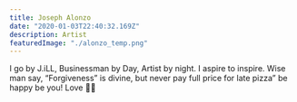 ```yaml
---
title: Joseph Alonzo
date: "2020-01-03T22:40:32.169Z"
description: Artist
featuredImage: "./alonzo_temp.png"
---
```


I go by J.iLL, Businessman by Day, Artist by night. I aspire to inspire. Wise man say, “Forgiveness” is divine, but never pay full price for late pizza” be happy be you! Love ✊🏻